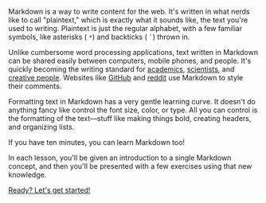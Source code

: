 Markdown is a way to write content for the web. It's written in what nerds like to
call "plaintext," which is exactly what it sounds like, the text you're used to writing. Plaintext
is just the regular alphabet, with a few familiar symbols, like asterisks ( <code>*</code>) and
backticks ( <code>`</code>) thrown in.

Unlike cumbersome word processing applications, text written in
Markdown can be shared easily between computers, mobile phones, and people. It's
quickly becoming the writing standard for [academics][academics],
[scientists][scientists],
and [creative people][writers].
Websites like [GitHub](https://www.github.com) and [reddit](http://www.reddit.com)
use Markdown to style their comments.

Formatting text in Markdown has a very gentle learning curve. It doesn't do anything 
fancy like control the font size, color, or type. All you can control is the 
formatting of the text—stuff like making things bold, creating headers, and organizing lists.

If you have ten minutes, you can learn Markdown too!

In each lesson, you'll be given an introduction to a single Markdown concept, and then you'll
be presented with a few exercises using that new knowledge.

<a class="btn btn-large btn-success" href="/lesson/1">Ready? Let's get started!</a>

[academics]: http://chronicle.com/blogs/profhacker/markdown-the-syntax-you-probably-already-know/35295
[scientists]: http://blogs.plos.org/mfenner/2012/12/13/a-call-for-scholarly-markdown/
[writers]: http://lifehacker.com/5943320/what-is-markdown-and-why-is-it-better-for-my-to+do-lists-and-notes
